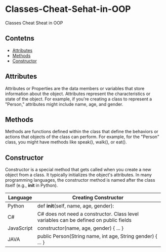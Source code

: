 # Classes-Cheat-Sehat-in-OOP
Classes Cheat Sheat in OOP

## Contetns
- [Attributes](#attributes)
- [Methods](#methods)
- [Constructor](#constructor)

## Attributes
Attributes or Properties are the data members or variables that store information about the object. Attributes represent the characteristics or state of the object. For example, if you're creating a class to represent a "Person," attributes might include name, age, and gender.

## Methods
Methods are functions defined within the class that define the behaviors or actions that objects of the class can perform. For example, for the "Person" class, you might have methods like speak(), walk(), or eat().

## Constructor
Constructor is a special method that gets called when you create a new object from a class. It typically initializes the object's attributes. In many programming languages, the constructor method is named after the class itself (e.g., __init__ in Python).


| Language | Creating Constructor |
|-|-|
| Python | def __init__(self, name, age, gender): |
| C# | C# does not need a constructor. Class level variables can be defined on public fields |
| JavaScript | constructor(name, age, gender) { ... } |
| JAVA | public Person(String name, int age, String gender) { ... } |
